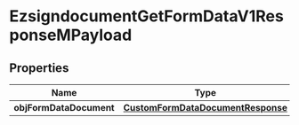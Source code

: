 

# EzsigndocumentGetFormDataV1ResponseMPayload

## Properties

Name | Type | Description | Notes
------------ | ------------- | ------------- | -------------
**objFormDataDocument** | [**CustomFormDataDocumentResponse**](CustomFormDataDocumentResponse.md) |  | 




